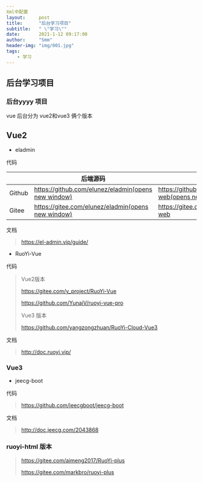 ```yaml
---
Xml中配置 
layout:     post
title:      "后台学习项目"
subtitle:   " \"学习\""
date:       2021-1-12 09:17:00
author:     "Smm"
header-img: "img/001.jpg"
tags:
    - 学习
---
```


## **后台学习项目**



### 后台yyyy 项目

vue 后台分为 vue2和vue3 俩个版本

## Vue2 

- eladmin

代码

|        | 后端源码                                                     | 前端源码                                                     |
| ------ | ------------------------------------------------------------ | ------------------------------------------------------------ |
| Github | [https://github.com/elunez/eladmin(opens new window)](https://github.com/elunez/eladmin) | [https://github.com/elunez/eladmin-web(opens new window)](https://github.com/elunez/eladmin-web) |
| Gitee  | [https://gitee.com/elunez/eladmin(opens new window)](https://gitee.com/elunez/eladmin) | https://gitee.com/elunez/eladmin-web                         |

文档

>https://el-admin.vip/guide/

- RuoYi-Vue

代码

> Vue2版本
>
> https://gitee.com/y_project/RuoYi-Vue
>
> https://github.com/YunaiV/ruoyi-vue-pro
>
> Vue3 版本
>
> https://github.com/yangzongzhuan/RuoYi-Cloud-Vue3

文档

> http://doc.ruoyi.vip/

### Vue3

- jeecg-boot

代码

> https://github.com/jeecgboot/jeecg-boot

文档

>http://doc.jeecg.com/2043868



### ruoyi-html 版本

> https://gitee.com/aimeng2017/RuoYi-plus
>
> https://gitee.com/markbro/ruoyi-plus



